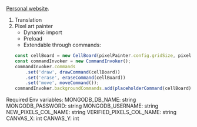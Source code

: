 [Personal website](https://karolbielski.com/).

1. Translation
2. Pixel art painter
    - Dynamic import
    - Preload
    - Extendable through commands:
    ```typescript
    const cellBoard = new CellBoard(pixelPainter.config.gridSize, pixelPainter.config.borderWidth);
    const commandInvoker = new CommandInvoker();
    commandInvoker.commands
        .set('draw', drawCommand(cellBoard))
        .set('erase', eraseCommand(cellBoard))
        .set('move', moveCommand());
    commandInvoker.backgroundCommands.add(placeholderCommand(cellBoard));
    ```

Required Env variables:
MONGODB_DB_NAME: string
MONGODB_PASSWORD: string
MONGODB_USERNAME: string
NEW_PIXELS_COL_NAME: string
VERIFIED_PIXELS_COL_NAME: string
CANVAS_X: int
CANVAS_Y: int
